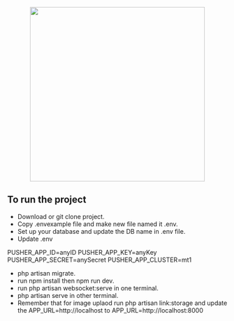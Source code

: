 <p align="center"><a href="https://laravel.com" target="_blank"><img src="https://raw.githubusercontent.com/laravel/art/master/logo-lockup/5%20SVG/2%20CMYK/1%20Full%20Color/laravel-logolockup-cmyk-red.svg" width="400"></a></p>


## To run the project



- Download or git clone project.
- Copy .envexample file and make new file named it .env.
- Set up your database and update the DB name in .env file.
- Update .env

PUSHER_APP_ID=anyID
PUSHER_APP_KEY=anyKey
PUSHER_APP_SECRET=anySecret
PUSHER_APP_CLUSTER=mt1


- php artisan migrate.
- run npm install then npm run dev.
- run php artisan websocket:serve in one terminal. 
- php artisan serve in other terminal.
- Remember that for image uplaod run php artisan link:storage and update the APP_URL=http://localhost to APP_URL=http://localhost:8000






